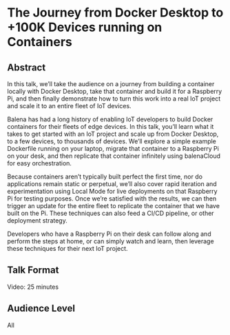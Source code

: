 # The Journey from Docker Desktop to +100K Devices running on Containers

## Abstract

In this talk, we’ll take the audience on a journey from building a container locally with Docker Desktop, take that container and build it for a Raspberry Pi, and then finally demonstrate how to turn this work into a real IoT project and scale it to an entire fleet of IoT devices.

Balena has had a long history of enabling IoT developers to build Docker containers for their fleets of edge devices. In this talk, you’ll learn what it takes to get started with an IoT project and scale up from Docker Desktop, to a few devices, to thousands of devices. We’ll explore a simple example Dockerfile running on your laptop, migrate that container to a Raspberry Pi on your desk, and then replicate that container infinitely using balenaCloud for easy orchestration.

Because containers aren’t typically built perfect the first time, nor do applications remain static or perpetual, we’ll also cover rapid iteration and experimentation using Local Mode for live deployments on that Raspberry Pi for testing purposes. Once we’re satisfied with the results, we can then trigger an update for the entire fleet to replicate the container that we have built on the Pi. These techniques can also feed a CI/CD pipeline, or other deployment strategy.

Developers who have a Raspberry Pi on their desk can follow along and perform the steps at home, or can simply watch and learn, then leverage these techniques for their next IoT project. 


## Talk Format

Video: 25 minutes

## Audience Level

All

